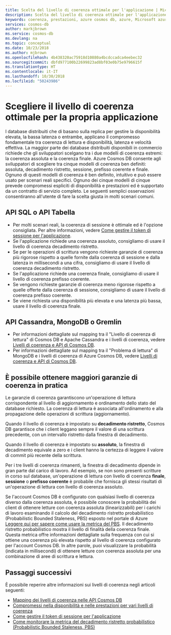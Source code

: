 ```yaml
---
title: Scelta del livello di coerenza ottimale per l'applicazione | Microsoft Docs
description: Scelta del livello di coerenza ottimale per l'applicazione in Azure Cosmos DB.
keywords: coerenza, prestazioni, azure cosmos db, azure, Microsoft azure
services: cosmos-db
author: markjbrown
ms.service: cosmos-db
ms.devlang: na
ms.topic: conceptual
ms.date: 10/23/2018
ms.author: mjbrown
ms.openlocfilehash: 4b438320ac75918d10880a4bcdccadca4eebec32
ms.sourcegitcommit: dbfd977100b22699823ad8bf03e0b75e9796615f
ms.translationtype: HT
ms.contentlocale: it-IT
ms.lasthandoff: 10/30/2018
ms.locfileid: "50243986"
---
```

# <a name="choose-the-right-consistency-level-for-your-application"></a>Scegliere il livello di coerenza ottimale per la propria applicazione

I database distribuiti che di basano sulla replica per gestire la disponibilità elevata, la bassa latenza o entrambe, applicano il compromesso fondamentale tra coerenza di lettura e disponibilità, latenza e velocità effettiva. La maggior parte dei database distribuiti disponibili in commercio richiede che gli sviluppatori scelgano tra i due modelli di coerenza estremi: la coerenza assoluta e la coerenza finale. Azure Cosmos DB consente agli sviluppatori di scegliere tra cinque modelli di coerenza ben definiti: assoluta, decadimento ristretto, sessione, prefisso coerente e finale. Ognuno di questi modelli di coerenza è ben definito, intuitivo e può essere usato per scenari reali specifici. Ognuno dei cinque modelli di cinque prevede compromessi espliciti di disponibilità e prestazioni ed è supportato da un contratto di servizio completo. Le seguenti semplici osservazioni consentiranno all'utente di fare la scelta giusta in molti scenari comuni.

## <a name="sql-api-or-table-api"></a>API SQL o API Tabella

- Per molti scenari reali, la coerenza di sessione è ottimale ed è l'opzione consigliata. Per altre informazioni, vedere [Come gestire il token di sessione per l'applicazione](how-to-manage-consistency.md#utilize-session-tokens).
- Se l'applicazione richiede una coerenza assoluto, consigliamo di usare il livello di coerenza decadimento ristretto.
- Se per le operazioni di scrittura vengono richieste garanzie di coerenza più rigorose rispetto a quelle fornite dalla coerenza di sessione e dalla latenza in millisecondi a una cifra, consigliamo di usare il livello di coerenza decadimento ristretto.  
- Se l'applicazione richiede una coerenza finale, consigliamo di usare il livello di coerenza prefisso coerente.
- Se vengono richieste garanzie di coerenza meno rigorose rispetto a quelle offerte dalla coerenza di sessione, consigliamo di usare il livello di coerenza prefisso coerente.
- Se viene richiesta una disponibilità più elevata e una latenza più bassa, usare il livello di coerenza finale.

## <a name="cassandra-mongodb-or-gremlin-api"></a>API Cassandra, MongoDB o Gremlin

- Per informazioni dettagliate sul mapping tra il "Livello di coerenza di lettura" di Cosmos DB e Apache Cassandra e i livelli di coerenza, vedere [Livelli di coerenza e API di Cosmos DB](consistency-levels-across-apis.md#cassandra-mapping).
- Per informazioni dettagliate sul mapping tra il "Problema di lettura" di MongoDB e i livelli di coerenza di Azure Cosmos DB, vedere [Livelli di coerenza e API di Cosmos DB](consistency-levels-across-apis.md#mongo-mapping).

## <a name="you-may-get-stronger-consistency-guarantees-in-practice"></a>È possibile ottenere maggiori garanzie di coerenza in pratica

Le garanzie di coerenza garantiscono un'operazione di lettura corrispondente al livello di aggiornamento e ordinamento dello stato del database richiesto. La coerenza di lettura è associata all'ordinamento e alla propagazione delle operazioni di scrittura (aggiornamento).  

Quando il livello di coerenza è impostato su **decadimento ristretto**, Cosmos DB garantisce che i client leggano sempre il valore di una scrittura precedente, con un intervallo ristretto dalla finestra di decadimento.

Quando il livello di coerenza è impostato su **assoluto**, la finestra di decadimento equivale a zero e i client hanno la certezza di leggere il valore di commit più recente della scrittura.

Per i tre livelli di coerenza rimanenti, la finestra di decadimento dipende in gran parte dal carico di lavoro. Ad esempio, se non sono presenti scritture in corso sul database, un'operazione di lettura con livello di coerenza **finale**, **sessione** o **prefisso coerente** è probabile che fornisca gli stessi risultati di un'operazione di lettura con livello di coerenza assoluto.

Se l'account Cosmos DB è configurato con qualsiasi livello di coerenza diverso dalla coerenza assoluta, è possibile conoscere la probabilità dei client di ottenere letture con coerenza assoluta (linearizzabili) per i carichi di lavoro esaminando il calcolo del decadimento ristretto probabilistico (Probabilistic Bounded Staleness, PBS) esposto nel portale di Azure [Leggere qui per sapere come usare la metrica del PBS](how-to-manage-consistency.md#monitor-probabilistically-bounded-staleness-pbs-metric). Il decadimento ristretto probabilistico mostra il livello di finalità della coerenza finale. Questa metrica offre informazioni dettagliate sulla frequenza con cui si ottiene una coerenza più elevata rispetto al livello di coerenza configurato per l'account Cosmos DB. In altre parole, puoi visualizzare la probabilità (indicata in millisecondi) di ottenere letture con coerenza assoluta per una combinazione di aree di scrittura e lettura.

## <a name="next-steps"></a>Passaggi successivi

È possibile reperire altre informazioni sui livelli di coerenza negli articoli seguenti:

* [Mapping dei livelli di coerenza nelle API Cosmos DB](consistency-levels-across-apis.md)
* [Compromessi nella disponibilità e nelle prestazioni per vari livelli di coerenza](consistency-levels-tradeoffs.md)
* [Come gestire il token di sessione per l'applicazione](how-to-manage-consistency.md#utilize-session-tokens)
* [Come monitorare la metrica del decadimento ristretto probabilistico (Probabilistic Bounded Staleness, PBS)](how-to-manage-consistency.md#monitor-probabilistically-bounded-staleness-pbs-metric)